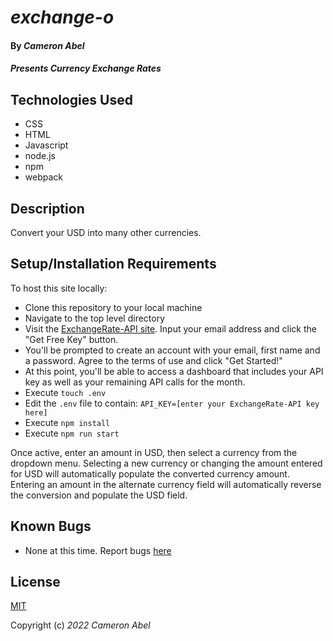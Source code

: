 # _exchange-o_

#### By _**Cameron Abel**_

#### _Presents Currency Exchange Rates_

## Technologies Used

- CSS
- HTML
- Javascript
- node.js
- npm
- webpack

## Description

Convert your USD into many other currencies.

## Setup/Installation Requirements

To host this site locally:

- Clone this repository to your local machine
- Navigate to the top level directory
- Visit the [ExchangeRate-API site](https://www.exchangerate-api.com/). Input your email address and click the "Get Free Key" button.
- You'll be prompted to create an account with your email, first name and a password. Agree to the terms of use and click "Get Started!"
- At this point, you'll be able to access a dashboard that includes your API key as well as your remaining API calls for the month.
- Execute `touch .env`
- Edit the `.env` file to contain:
  `API_KEY=[enter your ExchangeRate-API key here]`
- Execute `npm install`
- Execute `npm run start`

Once active, enter an amount in USD, then select a currency from the dropdown menu. Selecting a new currency or changing the amount entered for USD will automatically populate the converted currency amount. Entering an amount in the alternate currency field will automatically reverse the conversion and populate the USD field.

## Known Bugs

- None at this time. Report bugs [here](mailto:cameronabel@gmail.com)

## License

[MIT](https://opensource.org/licenses/MIT)

Copyright (c) _2022_ _Cameron Abel_
